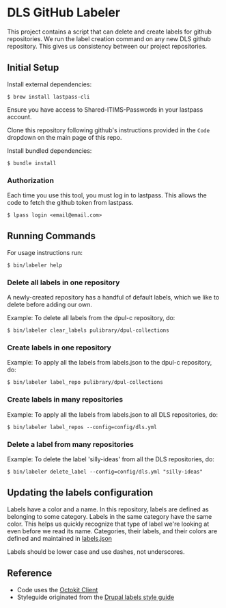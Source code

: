 # DLS GitHub Labeler

This project contains a script that can delete and create labels for github
repositories. We run the label creation command on any new DLS github
repository. This gives us consistency between our project repositories.

## Initial Setup

Install external dependencies:
```
$ brew install lastpass-cli
```
Ensure you have access to Shared-ITIMS-Passwords in your lastpass account.

Clone this repository following github's instructions provided in the `Code` dropdown on the main page of this repo.

Install bundled dependencies:
```
$ bundle install
```

### Authorization

Each time you use this tool, you must log in to lastpass. This allows the code to fetch the github token from lastpass.

```
$ lpass login <email@email.com>
```

## Running Commands
For usage instructions run:
```
$ bin/labeler help
```

### Delete all labels in one repository 
A newly-created repository has a handful of default labels, which we like to delete before adding our own. 

Example: To delete all labels from the dpul-c repository, do:

```
$ bin/labeler clear_labels pulibrary/dpul-collections
```

### Create labels in one repository
Example: To apply all the labels from labels.json to the dpul-c repository, do:

```
$ bin/labeler label_repo pulibrary/dpul-collections
```

### Create labels in many repositories
Example: To apply all the labels from labels.json to all DLS repositories, do:

```
$ bin/labeler label_repos --config=config/dls.yml
```

### Delete a label from many repositories
Example: To delete the label 'silly-ideas' from all the DLS repositories, do:

```
$ bin/labeler delete_label --config=config/dls.yml "silly-ideas"
```

## Updating the labels configuration

Labels have a color and a name. In this repository, labels are defined as
belonging to some category. Labels in the same category have the same color.
This helps us quickly recognize that type of label we're looking at even before
we read its name. Categories, their labels, and their colors are defined and
maintained in [labels.json](labels.json)

Labels should be lower case and use dashes, not underscores.

## Reference
* Code uses the [Octokit Client](https://octokit.github.io/octokit.rb/Octokit/Client/Labels.html)
* Styleguide originated from the [Drupal labels style guide](https://github.com/pulibrary/pul_library_drupal/wiki/Issues-Label-Style-Guide)

